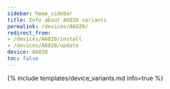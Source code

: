 ```yaml
---
sidebar: home_sidebar
title: Info about A6020 variants
permalink: /devices/A6020/
redirect_from:
- /devices/A6020/install
- /devices/A6020/update
device: A6020
toc: false
---
```

{% include templates/device_variants.md info=true %}
